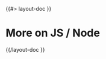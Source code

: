 <!-- 
 * @name            More...
 * @namespace       doc.js
 * @type            Markdown
 * @platform        md
 * @status          stable
 * @menu            Documentation / JS - Node           /doc/js/more
 *
 * @since           2.0.0
 * @author    Olivier Bossel <olivier.bossel@gmail.com> (https://olivierbossel.com)
-->

{{#> layout-doc }}

# More on JS / Node

{{/layout-doc }}